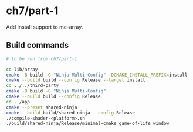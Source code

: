 # ch7/part-1

Add install support to mc-array.

## Build commands

```bash
# to be run from ch7/part-1

cd lib/array
cmake -B build -G "Ninja Multi-Config" -DCMAKE_INSTALL_PREFIX=install
cmake --build build --config Release --target install
cd ../../third-party
cmake -B build -G "Ninja Multi-Config"
cmake --build build --config Release
cd ../app
cmake --preset shared-ninja
cmake --build build/shared-ninja --config Release
./compile-shader-<platform>.sh
./build/shared-ninja/Release/minimal-cmake_game-of-life_window
```
